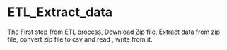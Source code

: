 # ETL_Extract_data
The First step from ETL process, Download Zip file, Extract data from zip file, convert zip file  to csv and read , write from it.

